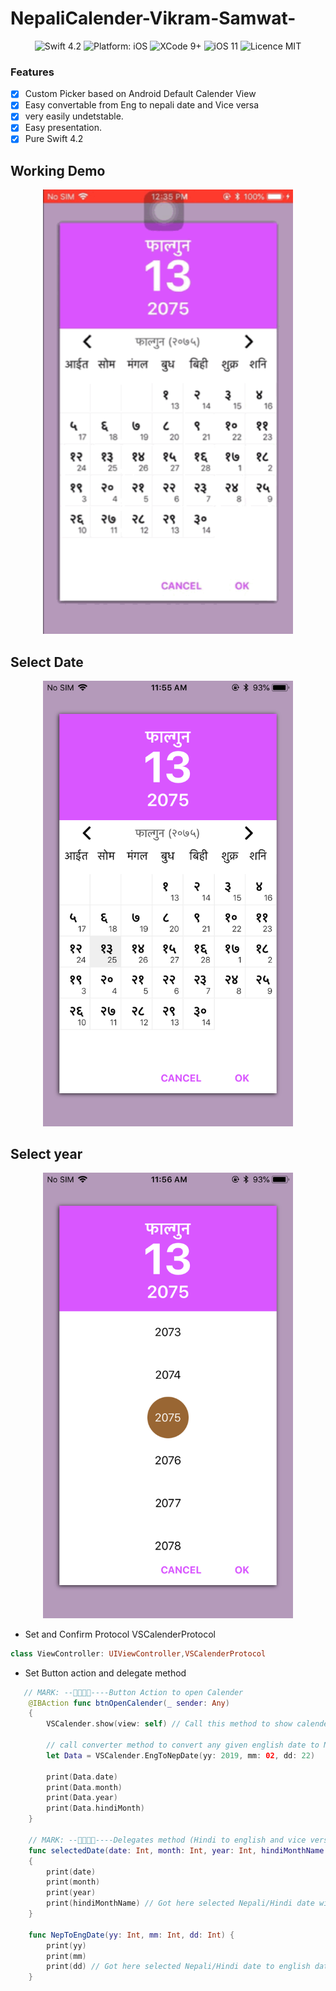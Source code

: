 # NepaliCalender-Vikram-Samwat-

<p align="center">
<img src="https://img.shields.io/badge/Swift-4.2-orange.svg" alt="Swift 4.2"/>
<img src="https://img.shields.io/badge/platform-iOS-brightgreen.svg" alt="Platform: iOS"/>
<img src="https://img.shields.io/badge/Xcode-9%2B-brightgreen.svg" alt="XCode 9+"/>
<img src="https://img.shields.io/badge/iOS-11%2B-brightgreen.svg" alt="iOS 11"/>
<img src="https://img.shields.io/badge/licence-MIT-lightgray.svg" alt="Licence MIT"/>
</a>
</p>

### Features
- [x] Custom Picker based on Android Default Calender View
- [x] Easy convertable from Eng to nepali date and Vice versa 
- [x] very easily undetstable.
- [x] Easy presentation.
- [x] Pure Swift 4.2

## Working Demo

<div align = "center">
<img src="animated.gif" width="400" />
</div>

## Select Date 

<div align = "center">
<img src="IMG_0445.png" width="400" />
</div>

## Select year
<div align = "center">
<img src="IMG_0446.png" width="400" />
</div>

- Set and Confirm Protocol VSCalenderProtocol
```swift
class ViewController: UIViewController,VSCalenderProtocol
```
- Set Button action and delegate method 

```Swift
   // MARK: ------Button Action to open Calender
    @IBAction func btnOpenCalender(_ sender: Any)
    {
        VSCalender.show(view: self) // Call this method to show calender into you view controller
        
        // call converter method to convert any given english date to Nepali/Hindi date
        let Data = VSCalender.EngToNepDate(yy: 2019, mm: 02, dd: 22)
        
        print(Data.date)
        print(Data.month)
        print(Data.year)
        print(Data.hindiMonth)
    }
    
    // MARK: ------Delegates method (Hindi to english and vice versa)
    func selectedDate(date: Int, month: Int, year: Int, hindiMonthName: String)
    {
        print(date)
        print(month)
        print(year)
        print(hindiMonthName) // Got here selected Nepali/Hindi date with Hindi month name
    }
    
    func NepToEngDate(yy: Int, mm: Int, dd: Int) {
        print(yy)
        print(mm)
        print(dd) // Got here selected Nepali/Hindi date to english date
    }
   

